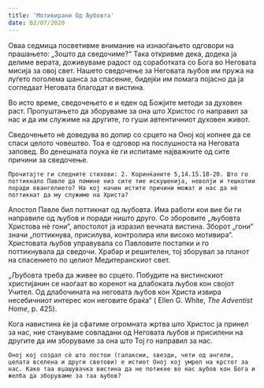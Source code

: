 ```yaml
---
title: 'Мотивирани Од Љубовта'
date: 02/07/2020
---
```


Оваа седмица посветивме внимание на изнаоѓањето одговори на прашањето: „Зошто да сведочиме?“ Така откривме дека, додека ја делиме верата, доживуваме радост од соработката со Бога во Неговата мисија за овој свет. Нашето сведочење за Неговата љубов им пружа на луѓето поголема шанса за спасение, бидејќи им помага појасно да ја согледаат Неговата благодат и вистина.

Во исто време, сведочењето е и еден од Божјите методи за духовен раст. Пропуштањето да зборуваме за она што Христос го направил за нас и да им служиме на другите, го гуши автентичниот духовен живот.

Сведочењето нѐ доведува во допир со срцето на Оној кој копнее да се спаси целото човештво. Тоа е одговор на послушноста на Неговата заповед. Во денешната поука ќе ги испитаме најважните од сите причини за сведочење.

`Прочитајте ги следните стихови: 2. Коринќаните 5,14.15.18-20. Што го поттикнало Павле да помине низ сите тие искушенија, неволји и тешкотии поради евангелието? На кој начин истите причини можат и нас да нѐ поттикнат да му служиме на Христа?`

Апостол Павле бил поттикнат од љубовта. Има работи кои вие би ги направиле од љубов и поради ништо друго. Со зборовите „љубовта Христова нè гони“, апостолот ја изразил вечната вистина. Зборот „гони“ значи „поттикнува, присилува, контролира или високо мотивира“. Христовата љубов управувала со Павловите постапки и го поттикнувала да сведочи. Храбар и решителен, тој зборувал за планот на спасението по целиот Медитеранскиот свет.

„Љубовта треба да живее во срцето. Побудите на вистинскиот христијанин се наоѓаат во коренот на длабоката љубов кон својот Учител. Од длабочината на неговата љубов кон Христа извира несебичниот интерес кон неговите браќа“ ( Еllen G. White, *Тhе Аdventist Home*, p. 425).

Кога навистина ќе ја сфатиме огромната жртва што Христос ја принел за нас, ние стануваме совладани од Неговата љубов и присилени на другите да им зборуваме за она што Тој го направил за нас.

`Оној кој создал сѐ што постои (галаксии, ѕвезди, чети од ангели, целата вселена и други светови) е истиот Оној кој умрел на крстот за нас. Како таа вџашувачка вистина да не потикне во нас љубов кон Бога и желба да зборуваме за таа љубов?`